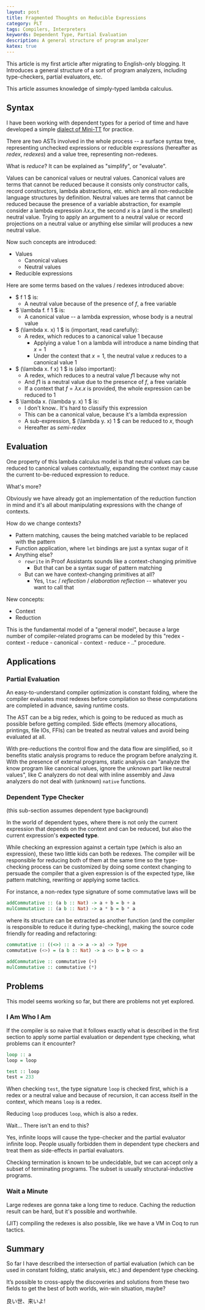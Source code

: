 ```yaml
---
layout: post
title: Fragmented Thoughts on Reducible Expressions
category: PLT
tags: Compilers, Interpreters
keywords: Dependent Type, Partial Evaluation
description: A general structure of program analyzer
katex: true
---
```


This article is my first article after migrating to
English-only blogging. It Introduces a general structure of a sort of program analyzers,
including type-checkers, partial evaluators, etc.

This article assumes knowledge of simply-typed lambda calculus.

## Syntax

I have been working with dependent types for a period of time and have developed a
simple [dialect of Mini-TT](https://github.com/owo-lang/minitt-rs) for practice.

There are two ASTs involved in the whole process -- a surface syntax tree, representing
unchecked expressions or reducible expressions (hereafter as *redex*, *redexes*) and a
value tree, representing non-redexes.

What is *reduce*? It can be explained as "simplify", or "evaluate".

Values can be canonical values or neutral values.
Canonical values are terms that cannot be reduced because it
consists only constructor calls, record constructors, lambda abstractions, etc. which are all non-reducible
language structures by definition.
Neutral values are terms that cannot be reduced because
the presence of a variable abstraction, for example consider a lambda expression
$\lambda x. x$, the second $x$ is a (and is the smallest) neutral value.
Trying to apply an argument to a neutral value or record projections on a neutral
value or anything else similar will produces a new neutral value.

Now such concepts are introduced:

+ Values
  + Canonical values
  + Neutral values
+ Reducible expressions

Here are some terms based on the values / redexes introduced above:

+ $ f 1 $ is:
  + A neutral value because of the presence of $f$, a free variable
+ $ \lambda f. f 1 $ is:
  + A canonical value -- a lambda expression, whose body is a neutral value
+ $ (\lambda x. x) 1 $ is (important, read carefully):
  + A redex, which reduces to a canonical value $1$ because
    + Applying a value $1$ on a lambda will introduce a name binding that $x = 1$
    + Under the context that $x = 1$, the neutral value $x$ reduces to a canonical value $1$
+ $ (\lambda x. f x) 1 $ is (also important):
  + A redex, which reduces to a neutral value $f 1$ because why not
  + And $f 1$ is a neutral value due to the presence of $f$, a free variable
  + If a context that $f = \lambda x. x$ is provided, the whole expression can be reduced to $1$
+ $ \lambda x. (\lambda y. x) 1 $ is:
  + I don't know.. It's hard to classify this expression
  + This can be a canonical value, because it's a lambda expression
  + A sub-expression, $ (\lambda y. x) 1 $ can be reduced to $x$, though
  + Hereafter as *semi-redex*

## Evaluation

One property of this lambda calculus model is that neutral values can be reduced
to canonical values contextually, expanding the context may cause the current
to-be-reduced expression to reduce.

What's more?

Obviously we have already got an implementation of the reduction function in mind and it's all
about manipulating expressions with the change of contexts.

How do we change contexts?

+ Pattern matching, causes the being matched variable to be replaced with the pattern
+ Function application, where `let` bindings are just a syntax sugar of it
+ Anything else?
  + `rewrite` in Proof Assistants sounds like a context-changing primitive
    + But that can be a syntax sugar of pattern matching
  + But can we have context-changing primitives at all?
    + Yes, `ltac` / *reflection* / *elaboration reflection* -- whatever you want to call that

New concepts:

+ Context
+ Reduction

This is the fundamental model of a "general model", because a large number of compiler-related
programs can be modeled by this "redex - context - reduce - canonical - context - reduce - .."
procedure.

## Applications

### Partial Evaluation

An easy-to-understand compiler optimization is constant folding, where the compiler evaluates
most redexes before compilation so these computations are completed in advance, saving runtime
costs.

The AST can be a big redex, which is going to be reduced as much as possible before getting compiled.
Side effects (memory allocations, printings, file IOs, FFIs) can be treated as neutral values
and avoid being evaluated at all.

With pre-reductions the control flow and the data flow are simplified, so it benefits static
analysis programs to reduce the program before analyzing it.
With the presence of external programs, static analysis can "analyze the know program like canonical values, ignore the unknown part like neutral values", like C analyzers
do not deal with inline assembly and Java analyzers do not deal with (unknown) `native`
functions.

### Dependent Type Checker

(this sub-section assumes dependent type background)

In the world of dependent types, where there is not only the current expression that depends on
the context and can be reduced, but also the current expression's **expected type**.

While checking an expression against a certain type (which is also an expression), these two
little kids can both be redexes.
The compiler will be responsible for reducing both of them at the same time so the type-checking process can be customized by doing some context changing to persuade the compiler that a given
expression is of the expected type, like pattern matching, rewriting or applying some tactics.

For instance, a non-redex type signature of some commutative laws will be

```haskell
addCommutative :: (a b :: Nat) -> a + b = b + a
mulCommutative :: (a b :: Nat) -> a * b = b * a
```

where its structure can be extracted as another function (and the compiler is responsible to reduce it during type-checking),
making the source code friendly for reading and refactoring:

```haskell
commutative :: ((<>) :: a -> a -> a) -> Type
commutative (<>) = (a b :: Nat) -> a <> b = b <> a

addCommutative :: commutative (+)
mulCommutative :: commutative (*)
```

## Problems

This model seems working so far, but there are problems not yet explored.

### I Am Who I Am

If the compiler is so naive that it follows exactly what is described in the first section to
apply some partial evaluation or dependent type checking, what problems can it encounter?

```haskell
loop :: a
loop = loop

test :: loop
test = 233
```

When checking `test`, the type signature `loop` is checked first, which is a redex or a neutral value and because of recursion, it can access itself in the context, which means `loop` is a redex.

Reducing `loop` produces `loop`, which is also a redex.

Wait... There isn't an end to this?

Yes, infinite loops will cause the type-checker and the partial evaluator infinite loop.
People usually forbidden them in dependent type checkers and treat them as side-effects in partial
evaluators.

Checking termination is known to be undecidable, but we can accept only a subset of terminating
programs. The subset is usually structural-inductive programs.

### Wait a Minute

Large redexes are gonna take a long time to reduce.
Caching the reduction result can be hard, but it's possible and worthwhile.

(JIT) compiling the redexes is also possible, like we have a VM in Coq to run tactics.

## Summary

So far I have described the intersection of partial evaluation (which can be used in constant
folding, static analysis, etc.) and dependent type checking.

It’s possible to cross-apply the discoveries and solutions from these two fields to get
the best of both worlds, win-win situation, maybe?

良い世、来いよ!
